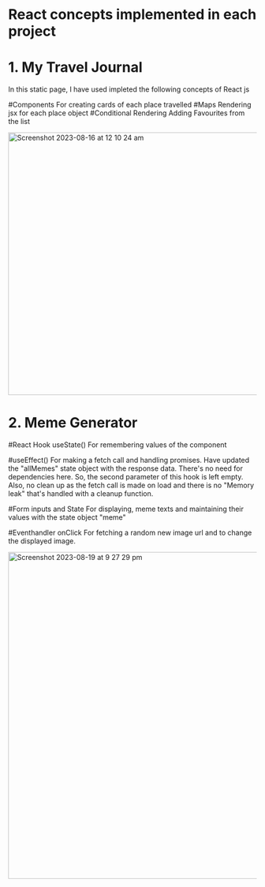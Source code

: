 # React concepts implemented in each project 
# **1. My Travel Journal**

In this static page, I have used impleted the following concepts of React js

#Components
  For creating cards of each place travelled
#Maps
  Rendering jsx for each place object 
#Conditional Rendering 
   Adding Favourites from the list

<img width="532" alt="Screenshot 2023-08-16 at 12 10 24 am" src="https://github.com/abilt5991/ReactJSCode/assets/125937034/b3714d95-6e85-4b5b-8af5-9a7c1efc35ff">


# **2. Meme Generator**

#React Hook useState()
For remembering values of the component

#useEffect()
For making a fetch call and handling promises. Have updated the "allMemes" state object with the response data. There's no need for dependencies here. So, the second parameter of this hook is left empty. Also, no clean up as the fetch call is made on load and there is no "Memory leak" that's handled with a cleanup function.

#Form inputs and State
For displaying, meme texts and maintaining their values with the state object "meme"

#Eventhandler onClick
For fetching a random new image url and to change the displayed image.

<img width="662" alt="Screenshot 2023-08-19 at 9 27 29 pm" src="https://github.com/abilt5991/ReactJSCode/assets/125937034/1de16e3a-fe4f-44f6-ab1c-dd80dd141133">
